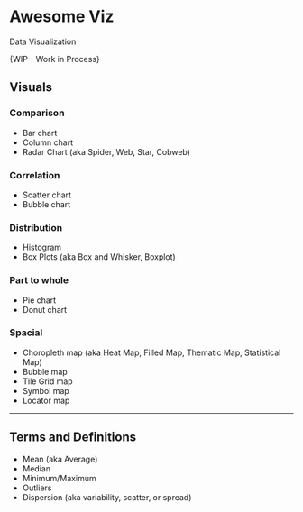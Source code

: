 # Awesome Viz
Data Visualization

{WIP - Work in Process}

## Visuals

### Comparison
* Bar chart
* Column chart
* Radar Chart (aka Spider, Web, Star, Cobweb)

### Correlation
* Scatter chart
* Bubble chart

### Distribution
* Histogram
* Box Plots (aka Box and Whisker, Boxplot) 

### Part to whole
* Pie chart
* Donut chart

### Spacial
* Choropleth map (aka Heat Map, Filled Map, Thematic Map, Statistical Map)
* Bubble map
* Tile Grid map
* Symbol map
* Locator map

------

## Terms and Definitions
* Mean (aka Average)
* Median
* Minimum/Maximum
* Outliers 
* Dispersion (aka variability, scatter, or spread)

